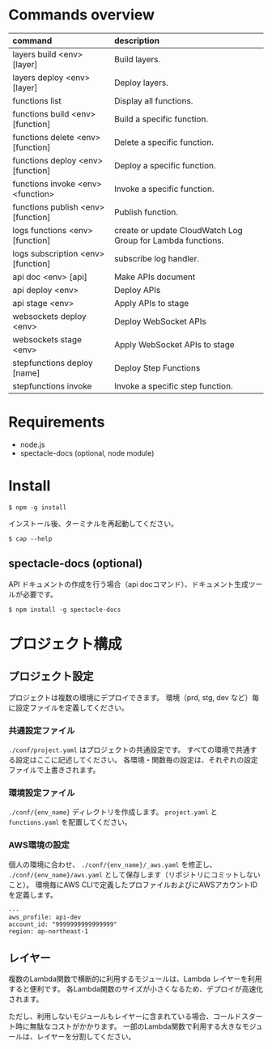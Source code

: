 # Commands overview

|command|description|
|:---|:---|
|layers build \<env> [layer]              |Build layers.                      |
|layers deploy \<env> [layer]             |Deploy layers.                     |
|functions list                           |Display all functions.             |
|functions build \<env> [function]        |Build a specific function.         |
|functions delete \<env> [function]       |Delete a specific function.        |
|functions deploy \<env> [function]       |Deploy a specific function.        |
|functions invoke \<env> \<function>      |Invoke a specific function.        |
|functions publish \<env> [function]      |Publish function.                  |
|logs functions \<env> [function]         |create or update CloudWatch Log Group for Lambda functions.|
|logs subscription \<env> [function]      |subscribe log handler.             |
|api doc \<env> [api]                     |Make APIs document                 |
|api deploy \<env>                        |Deploy APIs                        |
|api stage \<env>                         |Apply APIs to stage                |
|websockets deploy \<env>                 |Deploy WebSocket APIs              |
|websockets stage \<env>                  |Apply WebSocket APIs to stage      |
|stepfunctions deploy <env> [name]        |Deploy Step Functions              |                           
|stepfunctions invoke <env> <name>        |Invoke a specific step function.   |

# Requirements

- node.js 
- spectacle-docs (optional, node module)

# Install

```
$ npm -g install
```

インストール後、ターミナルを再起動してください。

```
$ cap --help
```

## spectacle-docs (optional)

API ドキュメントの作成を行う場合（api docコマンド）、ドキュメント生成ツールが必要です。

```
$ npm install -g spectacle-docs
```

# プロジェクト構成

## プロジェクト設定
プロジェクトは複数の環境にデプロイできます。
環境（prd, stg, dev など）毎に設定ファイルを定義してください。

### 共通設定ファイル
`./conf/project.yaml` はプロジェクトの共通設定です。
すべての環境で共通する設定はここに記述してください。
各環境・関数毎の設定は、それぞれの設定ファイルで上書きされます。

### 環境設定ファイル
`./conf/{env_name}` ディレクトリを作成します。
`project.yaml` と `functions.yaml` を配置してください。

### AWS環境の設定
個人の環境に合わせ、 `./conf/{env_name}/_aws.yaml` を修正し、 `./conf/{env_name}/aws.yaml` として保存します（リポジトリにコミットしないこと）。
環境毎にAWS CLIで定義したプロファイルおよびにAWSアカウントIDを定義します。

```
---
aws_profile: api-dev
account_id: "9999999999999999"
region: ap-northeast-1
```

## レイヤー
複数のLambda関数で横断的に利用するモジュールは、Lambda レイヤーを利用すると便利です。
各Lambda関数のサイズが小さくなるため、デプロイが高速化されます。

ただし、利用しないモジュールもレイヤーに含まれている場合、コールドスタート時に無駄なコストがかかります。
一部のLambda関数で利用する大きなモジュールは、レイヤーを分割してください。


